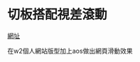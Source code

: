 # 切板搭配視差滾動
[網址](https://wanchii.github.io/w2-layout-aos-w7/dist/index.html)

在w2個人網站版型加上aos做出網頁滑動效果
